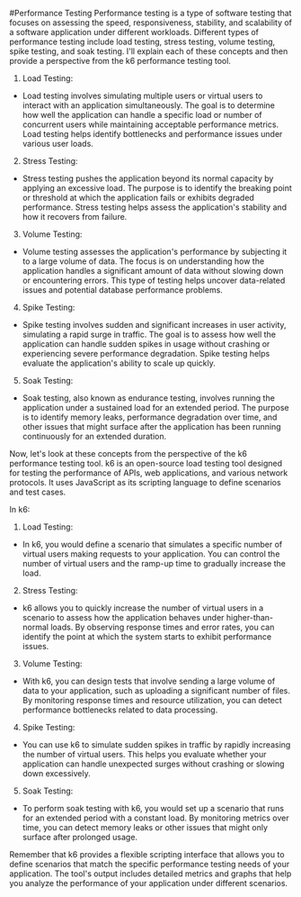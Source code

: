 #Performance Testing
Performance testing is a type of software testing that focuses on assessing the speed, responsiveness, stability, and scalability of a software application under different workloads. 
Different types of performance testing include load testing, stress testing, volume testing, spike testing, and soak testing. 
I'll explain each of these concepts and then provide a perspective from the k6 performance testing tool.

1. Load Testing:
* Load testing involves simulating multiple users or virtual users to interact with an application simultaneously. The goal is to determine how well the application can handle a specific load or number of concurrent users while maintaining acceptable performance metrics. Load testing helps identify bottlenecks and performance issues under various user loads.
2. Stress Testing:
* Stress testing pushes the application beyond its normal capacity by applying an excessive load. The purpose is to identify the breaking point or threshold at which the application fails or exhibits degraded performance. Stress testing helps assess the application's stability and how it recovers from failure.
3. Volume Testing:
* Volume testing assesses the application's performance by subjecting it to a large volume of data. The focus is on understanding how the application handles a significant amount of data without slowing down or encountering errors. This type of testing helps uncover data-related issues and potential database performance problems.
4. Spike Testing:
* Spike testing involves sudden and significant increases in user activity, simulating a rapid surge in traffic. The goal is to assess how well the application can handle sudden spikes in usage without crashing or experiencing severe performance degradation. Spike testing helps evaluate the application's ability to scale up quickly.
5. Soak Testing:
* Soak testing, also known as endurance testing, involves running the application under a sustained load for an extended period. The purpose is to identify memory leaks, performance degradation over time, and other issues that might surface after the application has been running continuously for an extended duration.

Now, let's look at these concepts from the perspective of the k6 performance testing tool. k6 is an open-source load testing tool designed for testing the performance of APIs, web applications, and various network protocols. It uses JavaScript as its scripting language to define scenarios and test cases.

In k6:

1. Load Testing:
* In k6, you would define a scenario that simulates a specific number of virtual users making requests to your application. You can control the number of virtual users and the ramp-up time to gradually increase the load.
2. Stress Testing:
* k6 allows you to quickly increase the number of virtual users in a scenario to assess how the application behaves under higher-than-normal loads. By observing response times and error rates, you can identify the point at which the system starts to exhibit performance issues.
3. Volume Testing:
* With k6, you can design tests that involve sending a large volume of data to your application, such as uploading a significant number of files. By monitoring response times and resource utilization, you can detect performance bottlenecks related to data processing.
4. Spike Testing:
* You can use k6 to simulate sudden spikes in traffic by rapidly increasing the number of virtual users. This helps you evaluate whether your application can handle unexpected surges without crashing or slowing down excessively.
5. Soak Testing:
* To perform soak testing with k6, you would set up a scenario that runs for an extended period with a constant load. By monitoring metrics over time, you can detect memory leaks or other issues that might only surface after prolonged usage.

Remember that k6 provides a flexible scripting interface that allows you to define scenarios that match the specific performance testing needs of your application. The tool's output includes detailed metrics and graphs that help you analyze the performance of your application under different scenarios.
